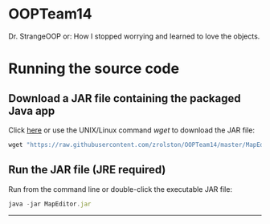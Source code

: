 # OOPTeam14
Dr. StrangeOOP or: How I stopped worrying and learned to love the objects.

# Running the source code

## Download a JAR file containing the packaged Java app
Click [here](MapEditor.jar) or use the UNIX/Linux command *wget* to download the JAR file:
 
```javascript
wget "https://raw.githubusercontent.com/zrolston/OOPTeam14/master/MapEditor.jar" -O MapEditor.jar 
```
## Run the JAR file (JRE required)
Run from the command line or double-click the executable JAR file:
```javascript
java -jar MapEditor.jar 
```

***
